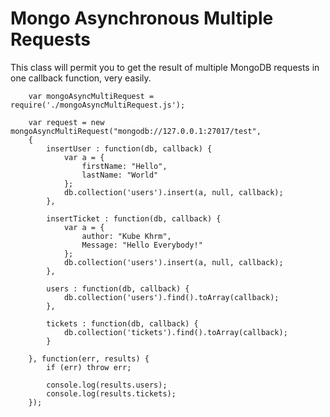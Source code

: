 Mongo Asynchronous Multiple Requests
====================================

This class will permit you to get the result of multiple MongoDB requests in one callback function, very easily.

```
    var mongoAsyncMultiRequest = require('./mongoAsyncMultiRequest.js');

    var request = new mongoAsyncMultiRequest("mongodb://127.0.0.1:27017/test",
    {
        insertUser : function(db, callback) {
            var a = {
                firstName: "Hello",
                lastName: "World"
            };
            db.collection('users').insert(a, null, callback);
        },

        insertTicket : function(db, callback) {
            var a = {
                author: "Kube Khrm",
                Message: "Hello Everybody!"
            };
            db.collection('users').insert(a, null, callback);
        },

        users : function(db, callback) {
            db.collection('users').find().toArray(callback);
        },

        tickets : function(db, callback) {
            db.collection('tickets').find().toArray(callback);
        }

    }, function(err, results) {
        if (err) throw err;

        console.log(results.users);
        console.log(results.tickets);
    });

```